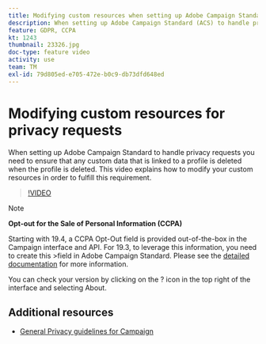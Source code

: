 ```yaml
---
title: Modifying custom resources when setting up Adobe Campaign Standard (ACS) for privacy requests
description: When setting up Adobe Campaign Standard (ACS) to handle privacy requests you need to ensure that any custom data that is linked to a profile is deleted when the profile is deleted. This video explains how to modify your custom resources in order to fulfill this requirement.
feature: GDPR, CCPA
kt: 1243
thumbnail: 23326.jpg
doc-type: feature video
activity: use
team: TM
exl-id: 79d805ed-e705-472e-b0c9-db73dfd648ed
---
```

# Modifying custom resources for privacy requests

When setting up Adobe Campaign Standard to handle privacy requests you need to ensure that any custom data that is linked to a profile is deleted when the profile is deleted. This video explains how to modify your custom resources in order to fulfill this requirement.

>[!VIDEO](https://video.tv.adobe.com/v/23326?quality=12)

>[!NOTE]
>
>**Opt-out for the Sale of Personal Information (CCPA)**
>
>Starting with 19.4, a CCPA Opt-Out field is provided out-of-the-box in the Campaign interface and API. For 19.3, to leverage this information, you need to create this >field in Adobe Campaign Standard. Please see the [detailed documentation](https://helpx.adobe.com/campaign/kb/acs-privacy.html#ccpa) for more information.
>
> You can check your version by clicking on the ? icon in the top right of the interface and selecting About.

## Additional resources

* [General Privacy guidelines for Campaign](https://helpx.adobe.com/campaign/kb/campaign-privacy-overview.html)
